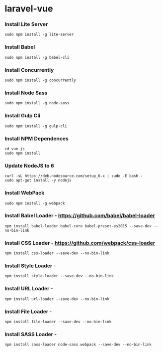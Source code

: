 # laravel-vue

### Install Lite Server
```shell
sudo npm install -g lite-server
```

### Install Babel
```shell
sudo npm install -g babel-cli
```

### Install Concurrently
```shell
sudo npm install -g concurrently
```

### Install Node Sass
```shell
sudo npm install -g node-sass
```

### Install Gulp Cli
```shell
sudo npm install -g gulp-cli
```

### Install NPM Dependences
```shell
cd vue.js
sudo npm install
```

### Update NodeJS to 6
```shell
curl -sL https://deb.nodesource.com/setup_6.x | sudo -E bash -
sudo apt-get install -y nodejs
```

### Install WebPack
```shell
sudo npm install -g webpack
```

### Install Babel Loader - https://github.com/babel/babel-loader
```shell
npm install babel-loader babel-core babel-preset-es2015 --save-dev --no-bin-link
```

### Install CSS Loader - https://github.com/webpack/css-loader
```shell
npm install css-loader --save-dev --no-bin-link
```

### Install Style Loader -
```shell
npm install style-loader --save-dev --no-bin-link
```

### Install URL Loader -
```shell
npm install url-loader --save-dev --no-bin-link
```

### Install File Loader -
```shell
npm install file-loader --save-dev --no-bin-link
```

### Install SASS Loader -
```shell
npm install sass-loader node-sass webpack --save-dev --no-bin-link
```
